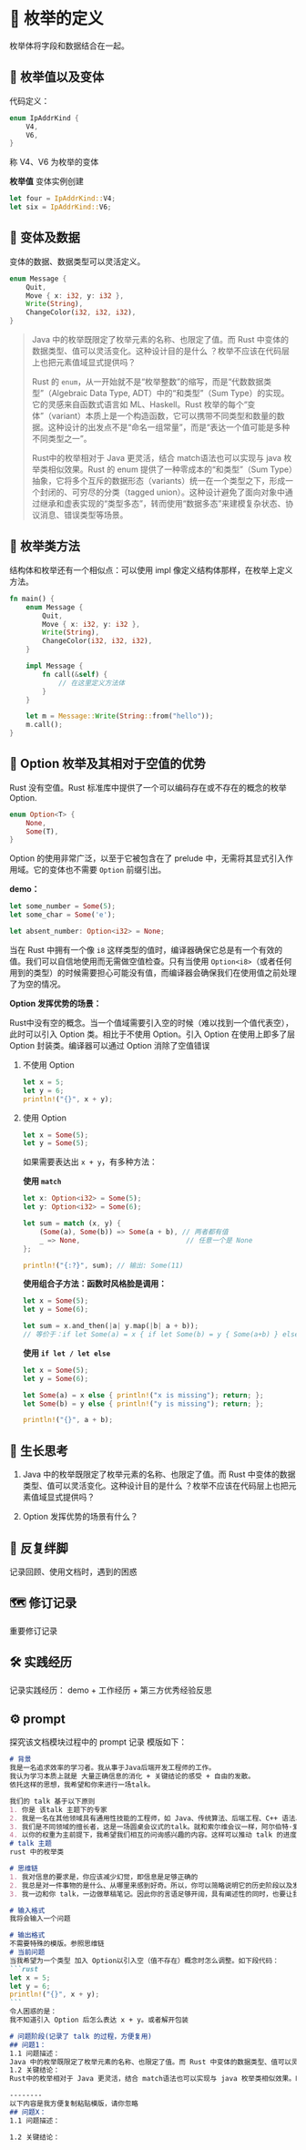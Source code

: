 # 📌 枚举的定义

枚举体将字段和数据结合在一起。

## 📄 枚举值以及变体

代码定义：

```rust
enum IpAddrKind {
    V4,
    V6,
}
```

称 V4、V6 为枚举的变体

**枚举值**
变体实例创建

```rust
let four = IpAddrKind::V4;
let six = IpAddrKind::V6;
```

## 📄 变体及数据

变体的数据、数据类型可以灵活定义。

```rust
enum Message {
    Quit,
    Move { x: i32, y: i32 },
    Write(String),
    ChangeColor(i32, i32, i32),
}
```

>Java 中的枚举既限定了枚举元素的名称、也限定了值。而 Rust 中变体的数据类型、值可以灵活变化。这种设计目的是什么 ？枚举不应该在代码层上也把元素值域显式提供吗？
>
>
>
> Rust 的 `enum`，从一开始就不是“枚举整数”的缩写，而是“代数数据类型”（Algebraic Data Type, ADT）中的“和类型”（Sum Type）的实现。它的灵感来自函数式语言如 ML、Haskell。Rust 枚举的每个“变体”（variant）本质上是一个构造函数，它可以携带不同类型和数量的数据。这种设计的出发点不是“命名一组常量”，而是“表达一个值可能是多种不同类型之一”。
>
>
>Rust中的枚举相对于 Java 更灵活，结合 match语法也可以实现与 java 枚举类相似效果。Rust 的 enum 提供了一种零成本的“和类型”（Sum Type）抽象，它将多个互斥的数据形态（variants）统一在一个类型之下，形成一个封闭的、可穷尽的分类（tagged union）。这种设计避免了面向对象中通过继承和虚表实现的“类型多态”，转而使用“数据多态”来建模复杂状态、协议消息、错误类型等场景。



## 📄 枚举类方法

结构体和枚举还有一个相似点：可以使用 impl 像定义结构体那样，在枚举上定义方法。

```rust
fn main() {
    enum Message {
        Quit,
        Move { x: i32, y: i32 },
        Write(String),
        ChangeColor(i32, i32, i32),
    }

    impl Message {
        fn call(&self) {
            // 在这里定义方法体
        }
    }

    let m = Message::Write(String::from("hello"));
    m.call();
}
```

## 📄 Option 枚举及其相对于空值的优势

Rust 没有空值。Rust 标准库中提供了一个可以编码存在或不存在的概念的枚举 Option<T>.

```rust
enum Option<T> {
    None,
    Some(T),
}
```

Option 的使用非常广泛，以至于它被包含在了 prelude 中，无需将其显式引入作用域。它的变体也不需要 `Option` 前缀引出。





**demo：**

```rust
let some_number = Some(5);
let some_char = Some('e');

let absent_number: Option<i32> = None;
```

当在 Rust 中拥有一个像 `i8` 这样类型的值时，编译器确保它总是有一个有效的值。我们可以自信地使用而无需做空值检查。只有当使用 `Option<i8>`（或者任何用到的类型）的时候需要担心可能没有值，而编译器会确保我们在使用值之前处理了为空的情况。



**Option 发挥优势的场景：**

Rust中没有空的概念。当一个值域需要引入空的时候（难以找到一个值代表空），此时可以引入 Option 类。相比于不使用 Option。引入 Option 在使用上即多了层 Option 封装类。编译器可以通过 Option 消除了空值错误

1. 不使用 Option

   ```rust
   let x = 5;
   let y = 6;
   println!("{}", x + y);
   ```

2. 使用 Option

   ```rust
   let x = Some(5);
   let y = Some(5);
   ```

   如果需要表达出 `x + y`，有多种方法：

   **使用 `match`**

   ```rust
   let x: Option<i32> = Some(5);
   let y: Option<i32> = Some(6);
   
   let sum = match (x, y) {
       (Some(a), Some(b)) => Some(a + b), // 两者都有值
       _ => None,                          // 任意一个是 None
   };
   
   println!("{:?}", sum); // 输出: Some(11)
   ```

   **使用组合子方法：函数时风格脸是调用：**

   ```rust
   let x = Some(5);
   let y = Some(6);
   
   let sum = x.and_then(|a| y.map(|b| a + b));
   // 等价于：if let Some(a) = x { if let Some(b) = y { Some(a+b) } else { None } } else { None }
   ```

   **使用 `if let / let else`**

   ```rust
   let x = Some(5);
   let y = Some(6);
   
   let Some(a) = x else { println!("x is missing"); return; };
   let Some(b) = y else { println!("y is missing"); return; };
   
   println!("{}", a + b);
   ```

   



## 🌳 生长思考

1. Java 中的枚举既限定了枚举元素的名称、也限定了值。而 Rust 中变体的数据类型、值可以灵活变化。这种设计目的是什么 ？枚举不应该在代码层上也把元素值域显式提供吗？

2. Option 发挥优势的场景有什么？

   

## 💭 反复绊脚

记录回顾、使用文档时，遇到的困惑



## 🗺️ 修订记录

重要修订记录

## 🛠️ 实践经历

记录实践经历： demo + 工作经历 + 第三方优秀经验反思



## ⚙️ prompt

探究该文档模块过程中的 prompt 记录
模版如下：

````markdown
# 背景
我是一名追求效率的学习者。我从事于Java后端开发工程师的工作。
我认为学习本质上就是 大量正确信息的消化 + 关键结论的感受 + 自由的发散。
依托这样的思想，我希望和你来进行一场talk。

我们的 talk 基于以下原则
1. 你是 该talk 主题下的专家
2. 我是一名在其他领域具有通用性技能的工程师，如 Java、传统算法、后端工程、C++ 语法、Go 语法等。拥有一定计算机基础的知识。
3. 我们是不同领域的擅长者，这是一场圆桌会议式的talk。就和索尔维会议一样，阿尔伯特·爱因斯坦与尼尔斯·玻尔之间的交流。
4. 以你的权重为主前提下，我希望我们相互的问询感兴趣的内容。这样可以推动 talk 的进度。
# talk 主题
rust 中的枚举类

# 思维链
1. 我对信息的要求是，你应该减少幻觉，即信息是足够正确的
2. 我总是对一件事物的是什么、从哪里来感到好奇。所以，你可以简略说明它的历史阶段以及发展哲学
3. 我一边和你 talk，一边做草稿笔记。因此你的言语足够开阔，具有阐述性的同时，也要让我容易从中记录归纳总结。但是请你不要直接给我总结笔记，因为我希望可以主动消化。

# 输入格式
我将会输入一个问题

# 输出格式
不需要特殊的模版。参照思维链
# 当前问题
当我希望为一个类型 加入 Option以引入空（值不存在）概念时怎么调整。如下段代码：
```rust
let x = 5;
let y = 6;
println!("{}", x + y);
```
令人困惑的是：
我不知道引入 Option 后怎么表达 x + y。或者解开包装

# 问题阶段(记录了 talk 的过程，方便复用)
## 问题1：
1.1 问题描述：
Java 中的枚举既限定了枚举元素的名称、也限定了值。而 Rust 中变体的数据类型、值可以灵活变化。这种设计目的是什么 ？枚举不应该在代码层上也把元素值域显式提供吗？
1.2 关键结论：
Rust中的枚举相对于 Java 更灵活，结合 match语法也可以实现与 java 枚举类相似效果。Rust 的 enum 提供了一种零成本的“和类型”（Sum Type）抽象，它将多个互斥的数据形态（variants）统一在一个类型之下，形成一个封闭的、可穷尽的分类（tagged union）。这种设计避免了面向对象中通过继承和虚表实现的“类型多态”，转而使用“数据多态”来建模复杂状态、协议消息、错误类型等场景。

--------
以下内容是我方便复制粘贴模版，请你忽略
## 问题X：
1.1 问题描述：

1.2 关键结论：
````



